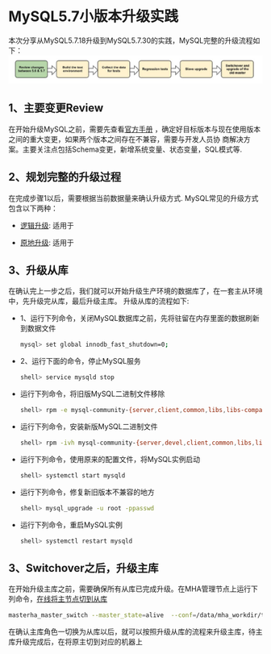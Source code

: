 # MySQL5.7小版本升级实践 
本次分享从MySQL5.7.18升级到MySQL5.7.30的实践，MySQL完整的升级流程如下：
![mysql升级流程](../../../img/mysql_basic_upgrade.jpg)

## 1、主要变更Review
在开始升级MySQL之前，需要先查看[官方手册](https://dev.mysql.com/doc/refman/5.7/en/mysql-nutshell.html)
，确定好目标版本与现在使用版本之间的重大变更，如果两个版本之间存在不兼容，需要与开发人员协
商解决方案。主要关注点包括Schema变更，新增系统变量、状态变量，SQL模式等.
 
## 2、规划完整的升级过程
在完成步骤1以后，需要根据当前数据量来确认升级方式. MySQL常见的升级方式包含以下两种：

-  [逻辑升级](https://dev.mysql.com/doc/refman/5.7/en/upgrade-binary-package.html#upgrade-procedure-logical):
适用于

- [原地升级](https://dev.mysql.com/doc/refman/5.7/en/upgrade-binary-package.html#upgrade-procedure-inplace):
适用于
  

## 3、升级从库
在确认完上一步之后，我们就可以开始升级生产环境的数据库了，在一套主从环境中，先升级完从库，最后升级主库。
升级从库的流程如下:

- 1、运行下列命令，关闭MySQL数据库之前，先将驻留在内存里面的数据刷新到数据文件
  
  ```bash
  mysql> set global innodb_fast_shutdown=0; 
  ```

- 2、运行下面的命令，停止MySQL服务
  
  ```bash
  shell> service mysqld stop
  ```
  
- 运行下列命令，将旧版MySQL二进制文件移除
  
  ```bash
  shell> rpm -e mysql-community-{server,client,common,libs,libs-compat}-5.7.18-1.el7.x86_64  --nodeps
  ```

- 运行下列命令，安装新版MySQL二进制文件
  
  ```bash
  shell> rpm -ivh mysql-community-{server,devel,client,common,libs,libs-compat}-5.7.30-1.el7.x86_64.rpm
  ```

- 运行下列命令，使用原来的配置文件，将MySQL实例启动
  
  ```bash
  shell> systemctl start mysqld
  ```

- 运行下列命令，修复新旧版本不兼容的地方
  
  ```bash
  shell> mysql_upgrade -u root -ppasswd
  ```

- 运行下列命令，重启MySQL实例
  
  ```bash
  shell> systemctl restart mysqld
  ```

## 3、Switchover之后，升级主库
在开始升级主库之前，需要确保所有从库已完成升级。在MHA管理节点上运行下列命令，[在线将主节点切到从库](../../ha/202201/4.MHA在线切换主节点.md)

```bash
masterha_master_switch --master_state=alive  --conf=/data/mha_workdir/testmha/testmha.cnf --new_master_host=192.168.100.48 --orig_master_is_new_slave
```

在确认主库角色一切换为从库以后，就可以按照升级从库的流程来升级主库，待主库升级完成后，在将原主切到对应的机器上
